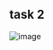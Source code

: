 ## task 2

![image](https://github.com/user-attachments/assets/e346d2da-55b8-45e8-96fc-240502c8ba90)

